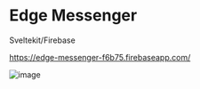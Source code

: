 # Edge Messenger

Sveltekit/Firebase

https://edge-messenger-f6b75.firebaseapp.com/

![image](https://github.com/ShawnEdgell/messaging-app/assets/145321915/e8b9be02-d900-4975-9c1c-488bf5fe4fa5)